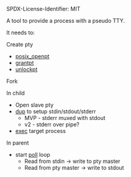 SPDX-License-Identifier: MIT

A tool to provide a process with a pseudo TTY.

It needs to:

Create pty
  *  [posix_openpt]
  *  [grantpt]
  *  [unlockpt]

Fork

In child
  * Open slave pty
  * [dup] to setup stdin/stdout/stderr
       * MVP - stderr muxed with stdout
       * v2 - stderr over pipe?
  * [exec] target process

In parent
  * start [poll] loop
      * Read from stdin -> write to pty master
      * Read from pty master -> write to stdout


[dup]: https://man7.org/linux/man-pages/man2/dup.2.html
[exec]: https://man7.org/linux/man-pages/man3/exec.3.html
[grantpt]: https://man7.org/linux/man-pages/man3/grantpt.3.html
[posix_openpt]: https://man7.org/linux/man-pages/man3/posix_openpt.3.html
[poll]: https://man7.org/linux/man-pages/man2/poll.2.html
[unlockpt]: https://man7.org/linux/man-pages/man3/grantpt.3.html
